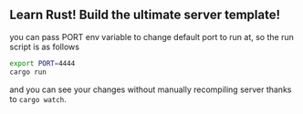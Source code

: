 ## Learn Rust! Build the ultimate server template!

you can pass PORT env variable to change default port to run at,
so the run script is as follows

```bash
export PORT=4444
cargo run
 ```


and you can see your changes without manually recompiling server thanks to ```cargo watch```.
